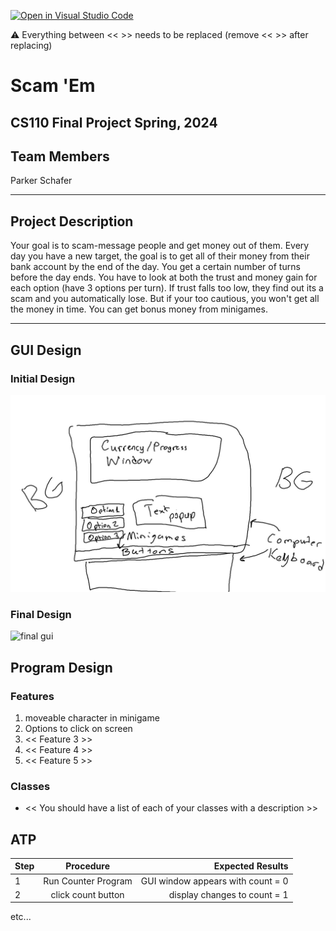 [![Open in Visual Studio Code](https://classroom.github.com/assets/open-in-vscode-718a45dd9cf7e7f842a935f5ebbe5719a5e09af4491e668f4dbf3b35d5cca122.svg)](https://classroom.github.com/online_ide?assignment_repo_id=14587785&assignment_repo_type=AssignmentRepo)

:warning: Everything between << >> needs to be replaced (remove << >> after replacing)

# Scam 'Em
## CS110 Final Project  Spring, 2024

## Team Members

Parker Schafer

***

## Project Description

Your goal is to scam-message people and get money out of them. Every day you have a new target, the goal is to get all of their money from their bank account by the end of the day. You get a certain number of turns before the day ends. You have to look at both the trust and money gain for each option (have 3 options per turn). If trust falls too low, they find out its a scam and you automatically lose. But if your too cautious, you won't get all the money in time. You can get bonus money from minigames.

***    

## GUI Design

### Initial Design

![initial gui](assets/gui.jpg)

### Final Design

![final gui](assets/finalgui.jpg)

## Program Design

### Features

1. moveable character in minigame
2. Options to click on screen
3. << Feature 3 >>
4. << Feature 4 >>
5. << Feature 5 >>

### Classes

- << You should have a list of each of your classes with a description >>

## ATP

| Step                 |Procedure             |Expected Results                   |
|----------------------|:--------------------:|----------------------------------:|
|  1                   | Run Counter Program  |GUI window appears with count = 0  |
|  2                   | click count button   | display changes to count = 1      |
etc...
